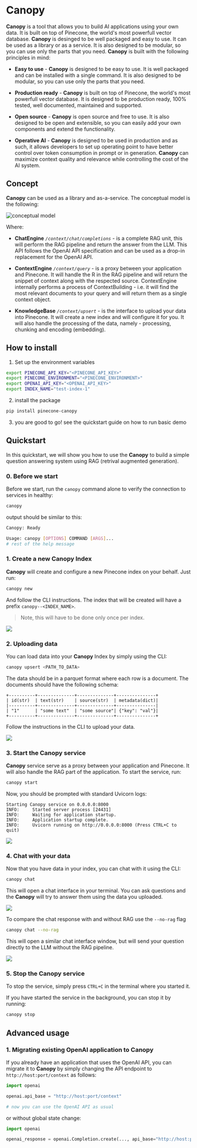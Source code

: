 # Canopy

**Canopy** is a tool that allows you to build AI applications using your own data. It is built on top of Pinecone, the world's most powerfull vector database. **Canopy** is desinged to be well packaged and easy to use. It can be used as a library or as a service. It is also designed to be modular, so you can use only the parts that you need. **Canopy** is built with the following principles in mind:

* **Easy to use** - **Canopy** is designed to be easy to use. It is well packaged and can be installed with a single command. It is also designed to be modular, so you can use only the parts that you need.

* **Production ready** - **Canopy** is built on top of Pinecone, the world's most powerfull vector database. It is designed to be production ready, 100% tested, well documented, maintained and supported.

* **Open source** - **Canopy** is open source and free to use. It is also designed to be open and extensible, so you can easily add your own components and extend the functionality.

* **Operative AI** - **Canopy** is designed to be used in production and as such, it allows developers to set up operating point to have better control over token consumption in prompt or in generation. **Canopy** can maximize context quality and relevance while controlling the cost of the AI system.

## Concept

**Canopy** can be used as a library and as-a-service. The conceptual model is the following:

![conceptual model](https://github.com/pinecone-io/context-engine/blob/dev/.readme-content/sketch.png)

Where:

* **ChatEngine** _`/context/chat/completions`_ - is a complete RAG unit, this will perform the RAG pipeline and return the answer from the LLM. This API follows the OpenAI API specification and can be used as a drop-in replacement for the OpenAI API.

* **ContextEngine** _`/context/query`_ - is a proxy between your application and Pinecone. It will handle the R in the RAG pipeline and will return the snippet of context along with the respected source. ContextEngine internally performs a process of ContextBuilding - i.e. it will find the most relevant documents to your query and will return them as a single context object.

* **KnowledgeBase** _`/context/upsert`_ - is the interface to upload your data into Pinecone. It will create a new index and will configure it for you. It will also handle the processing of the data, namely - processing, chunking and encoding (embedding).

## How to install

1. Set up the environment variables

```bash
export PINECONE_API_KEY="<PINECONE_API_KEY>"
export PINECONE_ENVIRONMENT="<PINECONE_ENVIRONMENT>"
export OPENAI_API_KEY="<OPENAI_API_KEY>"
export INDEX_NAME="test-index-1"
```

2. install the package
```bash
pip install pinecone-canopy
```

3. you are good to go! see the quickstart guide on how to run basic demo

## Quickstart

In this quickstart, we will show you how to use the **Canopy** to build a simple question answering system using RAG (retrival augmented generation).

### 0. Before we start

Before we start, run the `canopy` command alone to verify the connection to services in healthy:
    
```bash
canopy
```

output should be similar to this:

```bash
Canopy: Ready

Usage: canopy [OPTIONS] COMMAND [ARGS]...
# rest of the help message
```


### 1. Create a new **Canopy** Index

**Canopy** will create and configure a new Pinecone index on your behalf. Just run:

```bash
canopy new
```

And follow the CLI instructions. The index that will be created will have a prefix `canopy--<INDEX_NAME>`.

> Note, this will have to be done only once per index.

![](https://github.com/pinecone-io/context-engine/blob/change-readme-cli-names/.readme-content/canopy-new.gif)

### 2. Uploading data

You can load data into your **Canopy** Index by simply using the CLI:

```bash
canopy upsert <PATH_TO_DATA>
```

The data should be in a parquet format where each row is a document. The documents should have the following schema:

```
+----------+--------------+--------------+---------------+
| id(str)  | text(str)    | source(str)  | metadata(dict)|
|----------+--------------+--------------+---------------|
| "1"      | "some text"  | "some source"| {"key": "val"}|
+----------+--------------+--------------+---------------+
```

Follow the instructions in the CLI to upload your data.

![](https://github.com/pinecone-io/context-engine/blob/change-readme-cli-names/.readme-content/canopy-upsert.gif)

### 3. Start the **Canopy** service

**Canopy** service serve as a proxy between your application and Pinecone. It will also handle the RAG part of the application. To start the service, run:

```bash
canopy start
```

Now, you should be prompted with standard Uvicorn logs:

```
Starting Canopy service on 0.0.0.0:8000
INFO:     Started server process [24431]
INFO:     Waiting for application startup.
INFO:     Application startup complete.
INFO:     Uvicorn running on http://0.0.0.0:8000 (Press CTRL+C to quit)
```

![](https://github.com/pinecone-io/context-engine/blob/change-readme-cli-names/.readme-content/canopy-start.gif)


### 4. Chat with your data

Now that you have data in your index, you can chat with it using the CLI:

```bash
canopy chat
```

This will open a chat interface in your terminal. You can ask questions and the **Canopy** will try to answer them using the data you uploaded.

![](https://github.com/pinecone-io/context-engine/blob/change-readme-cli-names/.readme-content/canopy-chat.gif)

To compare the chat response with and without RAG use the `--no-rag` flag

```bash
canopy chat --no-rag
```

This will open a similar chat interface window, but will send your question directly to the LLM without the RAG pipeline.

![](https://github.com/pinecone-io/context-engine/blob/change-readme-cli-names/.readme-content/canopy-chat-no-rag.gif)


### 5. Stop the **Canopy** service

To stop the service, simply press `CTRL+C` in the terminal where you started it.

If you have started the service in the background, you can stop it by running:

```bash
canopy stop
```

## Advanced usage

### 1. Migrating existing OpenAI application to **Canopy**

If you already have an application that uses the OpenAI API, you can migrate it to **Canopy** by simply changing the API endpoint to `http://host:port/context` as follows:

```python
import openai

openai.api_base = "http://host:port/context"

# now you can use the OpenAI API as usual
```

or without global state change:

```python
import openai

openai_response = openai.Completion.create(..., api_base="http://host:port/context")
```
